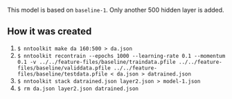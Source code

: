 This model is based on `baseline-1`. Only another 500 hidden layer is added.

## How it was created

1. `$ nntoolkit make da 160:500 > da.json`
2. `$ nntoolkit recontrain --epochs 1000 --learning-rate 0.1 --momentum 0.1 -v ../../feature-files/baseline/traindata.pfile ../../feature-files/baseline/validdata.pfile ../../feature-files/baseline/testdata.pfile < da.json > datrained.json`
3. `$ nntoolkit stack datrained.json layer2.json > model-1.json`
4. `$ rm da.json layer2.json datrained.json`